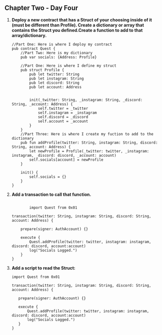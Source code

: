 ## Chapter Two - Day Four

<ol>
 <li><b>Deploy a new contract that has a Struct of your choosing inside of it (must be different than Profile). Create a dictionary or array that contains the Struct you defined.Create a function to add to that array/dictionary.
</b>
   
```cadence
//Part One: Here is where I deploy my contract
pub contract Quest {
    //Part Two: Here is my dictionary
    pub var socials: {Address: Profile}
    
    //Part One: Here is where I define my struct 
    pub struct Profile {
        pub let twitter: String
        pub let instagram: String
        pub let discord: String
        pub let account: Address

        
        init(_twitter: String, _instagram: String, _discord: String, _account: Address) {
            self.twitter = _twitter
            self.instagram = _instagram
            self.discord = _discord
            self.account = _account
        }
    }
    //Part Three: Here is where I create my fuction to add to the dictionary
    pub fun addProfile(twitter: String, instagram: String, discord: String, account: Address) {
        let newProfile = Profile(_twitter: twitter, _instagram: instagram, _discord: discord, _account: account)
        self.socials[account] = newProfile
    }

    init() {
        self.socials = {}
    }
}
   ```
<li><b>Add a transaction to call that function.</b>
        
```Cadence 
        
        import Quest from 0x01

transaction(twitter: String, instagram: String, discord: String, account: Address) {

    prepare(signer: AuthAccount) {}

    execute {
        Quest.addProfile(twitter: twitter, instagram: instagram, discord: discord, account:account)
        log("Socials Logged.")
    }
}
```
<li><b>Add a script to read the Struct:</b>
 
 ```Cadence
import Quest from 0x01

transaction(twitter: String, instagram: String, discord: String, account: Address) {

    prepare(signer: AuthAccount) {}

    execute {
        Quest.addProfile(twitter: twitter, instagram: instagram, discord: discord, account:account)
        log("Socials Logged.")
    }
}
 ```
